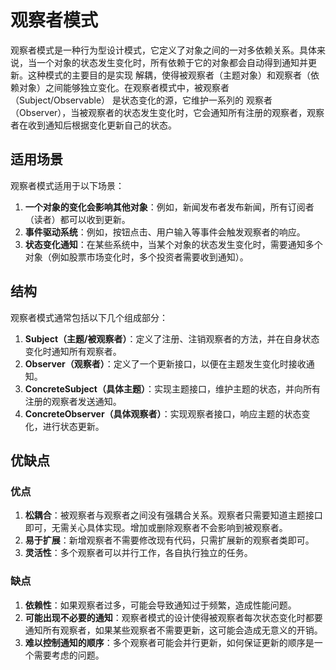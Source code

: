 # 观察者模式

观察者模式是一种行为型设计模式，它定义了对象之间的一对多依赖关系。具体来说，当一个对象的状态发生变化时，所有依赖于它的对象都会自动得到通知并更新。这种模式的主要目的是实现 解耦，使得被观察者（主题对象）和观察者（依赖对象）之间能够独立变化。在观察者模式中，被观察者（Subject/Observable） 是状态变化的源，它维护一系列的 观察者（Observer），当被观察者的状态发生变化时，它会通知所有注册的观察者，观察者在收到通知后根据变化更新自己的状态。

## **适用场景**

观察者模式适用于以下场景：

1. **一个对象的变化会影响其他对象**：例如，新闻发布者发布新闻，所有订阅者（读者）都可以收到更新。
2. **事件驱动系统**：例如，按钮点击、用户输入等事件会触发观察者的响应。
3. **状态变化通知**：在某些系统中，当某个对象的状态发生变化时，需要通知多个对象（例如股票市场变化时，多个投资者需要收到通知）。

## **结构**

观察者模式通常包括以下几个组成部分：

1. **Subject（主题/被观察者）**：定义了注册、注销观察者的方法，并在自身状态变化时通知所有观察者。
2. **Observer（观察者）**：定义了一个更新接口，以便在主题发生变化时接收通知。
3. **ConcreteSubject（具体主题）**：实现主题接口，维护主题的状态，并向所有注册的观察者发送通知。
4. **ConcreteObserver（具体观察者）**：实现观察者接口，响应主题的状态变化，进行状态更新。

## **优缺点**

### **优点**

1. **松耦合**：被观察者与观察者之间没有强耦合关系。观察者只需要知道主题接口即可，无需关心具体实现。增加或删除观察者不会影响到被观察者。
2. **易于扩展**：新增观察者不需要修改现有代码，只需扩展新的观察者类即可。
3. **灵活性**：多个观察者可以并行工作，各自执行独立的任务。

### **缺点**

1. **依赖性**：如果观察者过多，可能会导致通知过于频繁，造成性能问题。
2. **可能出现不必要的通知**：观察者模式的设计使得被观察者每次状态变化时都要通知所有观察者，如果某些观察者不需要更新，这可能会造成无意义的开销。
3. **难以控制通知的顺序**：多个观察者可能会并行更新，如何保证更新的顺序是一个需要考虑的问题。

